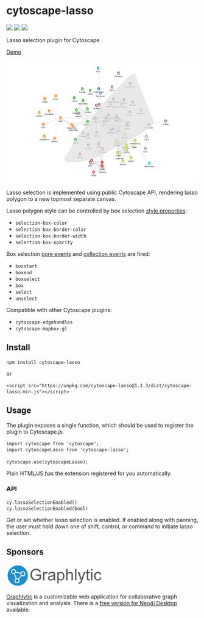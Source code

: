# cytoscape-lasso

[![](https://img.shields.io/npm/dm/cytoscape-lasso)](https://www.npmjs.com/package/cytoscape-lasso)
[![](https://img.shields.io/david/zakjan/cytoscape-lasso)](https://www.npmjs.com/package/cytoscape-lasso)
[![](https://img.shields.io/bundlephobia/min/cytoscape-lasso)](https://www.npmjs.com/package/cytoscape-lasso)

Lasso selection plugin for Cytoscape

[Demo](https://zakjan.github.io/cytoscape-lasso/)

<img src="docs/screenshot@2x.jpg" alt="Screenshot" width="640" height="320">

Lasso selection is implemented using public Cytoscape API, rendering lasso polygon to a new topmost separate canvas.

Lasso polygon style can be controlled by box selection [style properties](https://js.cytoscape.org/#style/core):

- `selection-box-color`
- `selection-box-border-color`
- `selection-box-border-width`
- `selection-box-opacity`

Box selection [core events](https://js.cytoscape.org/#events/user-input-device-events) and [collection events](https://js.cytoscape.org/#events/collection-events) are fired:

- `boxstart`
- `boxend`
- `boxselect`
- `box`
- `select`
- `unselect`

Compatible with other Cytoscape plugins:

- `cytoscape-edgehandles`
- `cytoscape-mapbox-gl`

## Install

```
npm install cytoscape-lasso
```

or

```
<script src="https://unpkg.com/cytoscape-lasso@1.1.3/dist/cytoscape-lasso.min.js"></script>
```

## Usage

The plugin exposes a single function, which should be used to register the plugin to Cytoscape.js.

```
import cytoscape from 'cytoscape';
import cytoscapeLasso from 'cytoscape-lasso';

cytoscape.use(cytoscapeLasso);
```

Plain HTML/JS has the extension registered for you automatically.

### API

```
cy.lassoSelectionEnabled()
cy.lassoSelectionEnabled(bool)
```

Get or set whether lasso selection is enabled. If enabled along with panning, the user must hold down one of shift, control, <!--alt, -->or command to initiate lasso selection.

## Sponsors

<a href="https://graphlytic.biz/"><img src="docs/graphlytic.png" alt="Graphlytic" width="250" height="61"></a>

[Graphlytic](https://graphlytic.biz/) is a customizable web application for collaborative graph visualization and analysis. There is a [free version for Neo4j Desktop](https://graphlytic.biz/blog/how-to-install-graphlytic-in-neo4j-desktop) available.